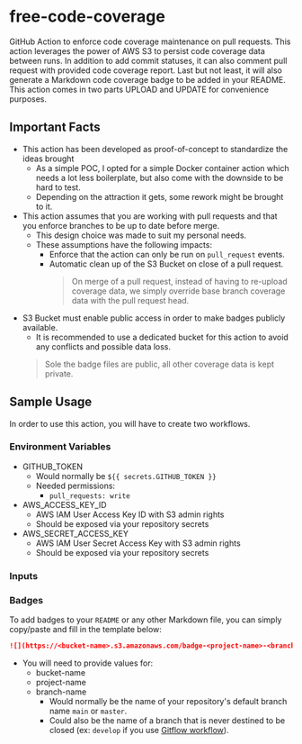 # free-code-coverage

GitHub Action to enforce code coverage maintenance on pull requests.
This action leverages the power of AWS S3 to persist code coverage data between runs.
In addition to add commit statuses, it can also comment pull request with provided code coverage report.
Last but not least, it will also generate a Markdown code coverage badge to be added in your README.
This action comes in two parts UPLOAD and UPDATE for convenience purposes.

## Important Facts

- This action has been developed as proof-of-concept to standardize the ideas brought
  - As a simple POC, I opted for a simple Docker container action which needs a lot less boilerplate,
    but also come with the downside to be hard to test.
  - Depending on the attraction it gets, some rework might be brought to it. 
- This action assumes that you are working with pull requests and that 
  you enforce branches to be up to date before merge.
  - This design choice was made to suit my personal needs.
  - These assumptions have the following impacts:
    - Enforce that the action can only be run on `pull_request` events.
    - Automatic clean up of the S3 Bucket on close of a pull request.
      > On merge of a pull request, instead of having to re-upload coverage data, 
        we simply override base branch coverage data with the pull request head.
- S3 Bucket must enable public access in order to make badges publicly available.
  - It is recommended to use a dedicated bucket for this action to avoid any conflicts and possible data loss.
  > Sole the badge files are public, all other coverage data is kept private.

## Sample Usage

In order to use this action, you will have to create two workflows.

### Environment Variables

- GITHUB_TOKEN
  - Would normally be `${{ secrets.GITHUB_TOKEN }}`
  - Needed permissions:
    - `pull_requests: write`
- AWS_ACCESS_KEY_ID
  - AWS IAM User Access Key ID with S3 admin rights
  - Should be exposed via your repository secrets
- AWS_SECRET_ACCESS_KEY
  - AWS IAM User Secret Access Key with S3 admin rights
  - Should be exposed via your repository secrets

### Inputs

### Badges

To add badges to your `README` or any other Markdown file, you can simply copy/paste and fill in the template below:
  ```md
  ![](https://<bucket-name>.s3.amazonaws.com/badge-<project-name>-<branch-name>.svg)
  ```
  - You will need to provide values for:
    - bucket-name
    - project-name
    - branch-name
      - Would normally be the name of your repository's default branch name `main` or `master`.
      - Could also be the name of a branch that is never destined to be closed (ex: `develop` if you use 
        [Gitflow workflow](https://www.atlassian.com/git/tutorials/comparing-workflows/gitflow-workflow)).
